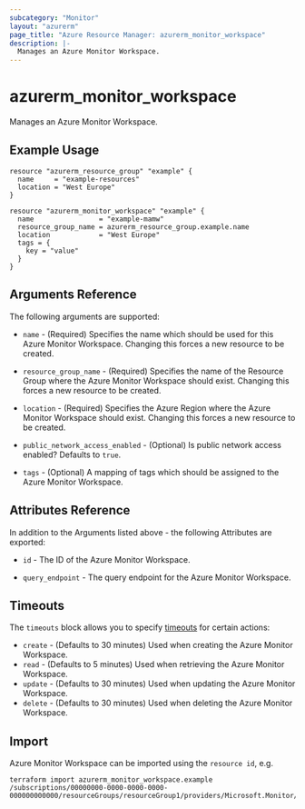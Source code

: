 ```yaml
---
subcategory: "Monitor"
layout: "azurerm"
page_title: "Azure Resource Manager: azurerm_monitor_workspace"
description: |-
  Manages an Azure Monitor Workspace.
---
```


# azurerm_monitor_workspace

Manages an Azure Monitor Workspace.

## Example Usage

```hcl
resource "azurerm_resource_group" "example" {
  name     = "example-resources"
  location = "West Europe"
}

resource "azurerm_monitor_workspace" "example" {
  name                = "example-mamw"
  resource_group_name = azurerm_resource_group.example.name
  location            = "West Europe"
  tags = {
    key = "value"
  }
}
```

## Arguments Reference

The following arguments are supported:

* `name` - (Required) Specifies the name which should be used for this Azure Monitor Workspace. Changing this forces a new resource to be created.

* `resource_group_name` - (Required) Specifies the name of the Resource Group where the Azure Monitor Workspace should exist. Changing this forces a new resource to be created.

* `location` - (Required) Specifies the Azure Region where the Azure Monitor Workspace should exist. Changing this forces a new resource to be created.

* `public_network_access_enabled` - (Optional) Is public network access enabled? Defaults to `true`.

* `tags` - (Optional) A mapping of tags which should be assigned to the Azure Monitor Workspace.

## Attributes Reference

In addition to the Arguments listed above - the following Attributes are exported:

* `id` - The ID of the Azure Monitor Workspace.

* `query_endpoint` - The query endpoint for the Azure Monitor Workspace.

## Timeouts

The `timeouts` block allows you to specify [timeouts](https://www.terraform.io/docs/configuration/resources.html#timeouts) for certain actions:

* `create` - (Defaults to 30 minutes) Used when creating the Azure Monitor Workspace.
* `read` - (Defaults to 5 minutes) Used when retrieving the Azure Monitor Workspace.
* `update` - (Defaults to 30 minutes) Used when updating the Azure Monitor Workspace.
* `delete` - (Defaults to 30 minutes) Used when deleting the Azure Monitor Workspace.

## Import

Azure Monitor Workspace can be imported using the `resource id`, e.g.

```shell
terraform import azurerm_monitor_workspace.example /subscriptions/00000000-0000-0000-0000-000000000000/resourceGroups/resourceGroup1/providers/Microsoft.Monitor/accounts/azureMonitorWorkspace1
```
